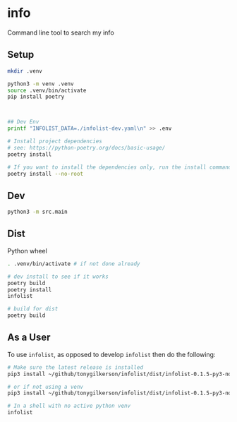 # info

Command line tool to search my info

## Setup

```sh
mkdir .venv

python3 -m venv .venv
source .venv/bin/activate
pip install poetry



## Dev Env
printf "INFOLIST_DATA=./infolist-dev.yaml\n" >> .env

# Install project dependencies
# see: https://python-poetry.org/docs/basic-usage/
poetry install

# If you want to install the dependencies only, run the install command with the --no-root flag:
poetry install --no-root
```

## Dev

```sh
python3 -m src.main
```

## Dist

Python wheel

```sh
. .venv/bin/activate # if not done already

# dev install to see if it works
poetry build
poetry install
infolist

# build for dist
poetry build
```

## As a User

To use `infolist`, as opposed to develop `infolist` then do the following:

```sh
# Make sure the latest release is installed
pip3 install ~/github/tonygilkerson/infolist/dist/infolist-0.1.5-py3-none-any.whl --user

# or if not using a venv  
pip3 install ~/github/tonygilkerson/infolist/dist/infolist-0.1.5-py3-none-any.whl --break-system-packages --user  

# In a shell with no active python venv
infolist

```